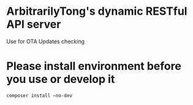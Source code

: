 # ArbitrarilyTong's dynamic RESTful API server
Use for OTA Updates checking 

# Please install environment before you use or develop it
```bash
composer install —no-dev
```
